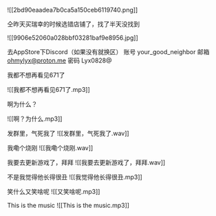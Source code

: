 ![[2bd90eaadea7b0ca5a150ceb6119740.png]]

仝昨天买瑞幸的时候选错店铺了，找了半天没找到

![[9906e52060a028bbf03281baf9e8956.jpg]]

去AppStore下Discord（如果没有就换区）
账号 your_good_neighbor
邮箱 ohmylyx@proton.me
密码 Lyx0828@

我都不想再看见671了

![[我都不想再看见671了.mp3]]

啊为什么？

![[啊？为什么.mp3]]


发群里，气死我了
![[发群里，气死我了.wav]]


我嘞个烧刚
![[我嘞个烧刚.wav]]


我要去更新游戏了，拜拜
![[我要去更新游戏了，拜拜.wav]]


不是我觉得他长得很丑
![[我觉得他长得很丑.mp3]]


笑什么又笑啥呢
![[又笑啥呢.mp3]]


This is the music
![[This is the music.mp3]]